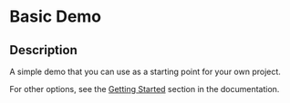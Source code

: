 <!--
 //////////////////////////////////////////////////////////////////////////////
 // @license
 // This file is part of yFiles for HTML 2.6.
 // Use is subject to license terms.
 //
 // Copyright (c) 2000-2024 by yWorks GmbH, Vor dem Kreuzberg 28,
 // 72070 Tuebingen, Germany. All rights reserved.
 //
 //////////////////////////////////////////////////////////////////////////////
-->
# Basic Demo

## Description

A simple demo that you can use as a starting point for your own project.

For other options, see the [Getting Started](https://docs.yworks.com/yfileshtml/#/dguide/getting_started) section in the documentation.
